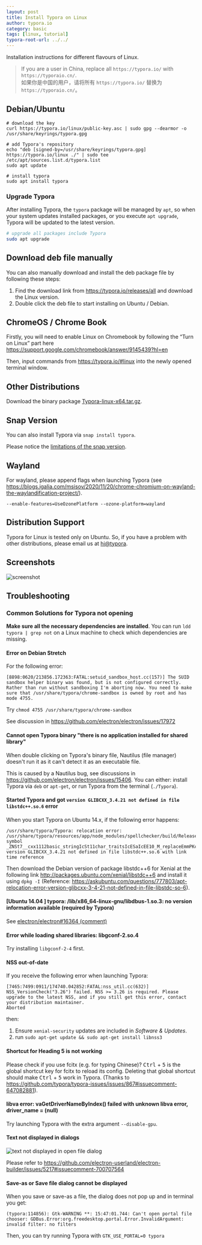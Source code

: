 ```yaml
---
layout: post
title: Install Typora on Linux
author: typora.io
category: basic
tags: [linux, tutorial]
typora-root-url: ../../
---
```


Installation instructions for different flavours of Linux.

> If you are a user in China, replace all `https://typora.io/` with `https://typoraio.cn/`.  
> 如果你是中国的用户，请将所有 `https://typora.io/` 替换为 `https://typoraio.cn/`。

## Debian/Ubuntu

```shell
# download the key
curl https://typora.io/linux/public-key.asc | sudo gpg --dearmor -o /usr/share/keyrings/typora.gpg

# add Typora's repository
echo "deb [signed-by=/usr/share/keyrings/typora.gpg] https://typora.io/linux ./" | sudo tee /etc/apt/sources.list.d/typora.list
sudo apt update

# install typora
sudo apt install typora
```

### Upgrade Typora

After installing Typora, the `typora` package will be managed by `apt`, so when your system updates installed packages, or you execute `apt upgrade`, Typora will be updated to the latest version.

```bash
# upgrade all packages include Typora
sudo apt upgrade
```

## Download deb file manually

You can also manually download and install the deb package file by following these steps:

1. Find the download link from <https://typora.io/releases/all> and download the Linux version.
2. Double click the deb file to start installing on Ubuntu / Debian.

## ChromeOS / Chrome Book

Firstly, you will need to enable Linux on Chromebook by following the “Turn on Linux” part here https://support.google.com/chromebook/answer/9145439?hl=en

Then, input commands from https://typora.io/#linux into the newly opened terminal window.

## Other Distributions

Download the binary package [Typora-linux-x64.tar.gz](https://typora.io/linux/Typora-linux-x64.tar.gz).

## Snap Version

You can also install Typora via `snap install typora`.

Please notice the [limitations of the snap version](/Snap/#limitations-for-the-snap-version).

## Wayland

For wayland, please append flags when launching Typora (see <https://blogs.igalia.com/msisov/2020/11/20/chrome-chromium-on-wayland-the-waylandification-project/>).

```
--enable-features=UseOzonePlatform --ozone-platform=wayland
```

## Distribution Support

Typora for Linux is tested only on Ubuntu. So, if you have a problem with other distributions, please email us at [hi@typora](http://mailto:hi@typora.io).

## Screenshots

![screenshot](/media/typora-linux/screenshot.png)

## Troubleshooting

### Common Solutions for Typora not opening

**Make sure all the necessary dependencies are installed**. You can run `ldd typora | grep not` on a Linux machine to check which dependencies are missing. 

#### Error on Debian Stretch

For the following error:

```
[8898:0620/213856.172363:FATAL:setuid_sandbox_host.cc(157)] The SUID sandbox helper binary was found, but is not configured correctly. Rather than run without sandboxing I'm aborting now. You need to make sure that /usr/share/typora/chrome-sandbox is owned by root and has mode 4755.
```

Try `chmod 4755 /usr/share/typora/chrome-sandbox`

See discussion in https://github.com/electron/electron/issues/17972

#### Cannot open Typora binary "there is no application installed for shared library"

When double clicking on Typora's binary file, Nautilus (file manager) doesn't run it as it can't detect it as an executable file.

This is caused by a Nautilus bug, see discussions in https://github.com/electron/electron/issues/15406. You can either: install Typora via `deb` or `apt-get`, or run Typora from the terminal (`./Typora`).

#### Started Typora and got `version GLIBCXX_3.4.21 not defined in file libstdc++.so.6` error

When  you start Typora on Ubuntu 14.x, if the following error happens: 

```
/usr/share/typora/Typora: relocation error: /usr/share/typora/resources/app/node_modules/spellchecker/build/Release/spellchecker.node: symbol _ZNSt7__cxx1112basic_stringIcSt11char_traitsIcESaIcEE10_M_replaceEmmPKcm, version GLIBCXX_3.4.21 not defined in file libstdc++.so.6 with link time reference
```

Then download the Debian version of package libstdc++6 for Xenial at the following link http://packages.ubuntu.com/xenial/libstdc++6 and install it using `dpkg -I` (Reference: https://askubuntu.com/questions/777803/apt-relocation-error-version-glibcxx-3-4-21-not-defined-in-file-libstdc-so-6).

#### [Ubuntu 14.04 ] typora: /lib/x86_64-linux-gnu/libdbus-1.so.3: no version information available (required by Typora)

See [electron/electron#16364 (comment)](https://github.com/electron/electron/issues/16364#issuecomment-492199424)

#### Error while loading shared libraries: libgconf-2.so.4

Try installing `libgconf-2-4` first.

#### NSS out-of-date

If you receive the following error when launching Typora:

```
[7465:7499:0911/174740.042852:FATAL:nss_util.cc(632)] NSS_VersionCheck("3.26") failed. NSS >= 3.26 is required. Please upgrade to the latest NSS, and if you still get this error, contact your distribution maintainer.
Aborted
```

then:
1. Ensure `xenial-security` updates are included in *Software & Updates*.
2. run `sudo apt-get update && sudo apt-get install libnss3`

#### Shortcut for Heading 5 is not working

Please check if you use fcitx (e.g. for typing Chinese)? <kbd>Ctrl</kbd> + <kbd>5</kbd> is the global shortcut key for fcitx to reload its config. Deleting that global shortcut should make <kbd>Ctrl</kbd> + <kbd>5</kbd> work in Typora. (Thanks to https://github.com/typora/typora-issues/issues/867#issuecomment-647082881).

#### libva error: vaGetDriverNameByIndex() failed with unknown libva error, driver_name = (null)

Try launching Typora with the extra argument `--disable-gpu`.

#### Text not displayed in dialogs

![text not displayed in open file dialog](https://user-images.githubusercontent.com/26056183/89756594-a3094c80-db00-11ea-943c-f214fea0c5ef.png)

Please refer to <https://github.com/electron-userland/electron-builder/issues/5217#issuecomment-700707564>

#### Save-as or Save file dialog cannot be displayed

When you save or save-as a file, the dialog does not pop up and in terminal you get: 

```
(typora:114856): Gtk-WARNING **: 15:47:01.744: Can't open portal file chooser: GDBus.Error:org.freedesktop.portal.Error.InvalidArgument: invalid filter: no filters
```

Then, you can try running Typora with `GTK_USE_PORTAL=0 typora`

